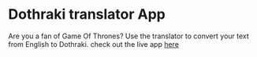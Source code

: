 # Dothraki translator App

Are you a fan of Game Of Thrones? Use the translator to convert your text from English to Dothraki. check out the live app [here](https://talk-dothraki-01.netlify.app/)
